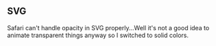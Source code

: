 ## SVG

Safari can't handle opacity in SVG properly...Well it's not a good idea to animate transparent things anyway so I switched to solid colors.